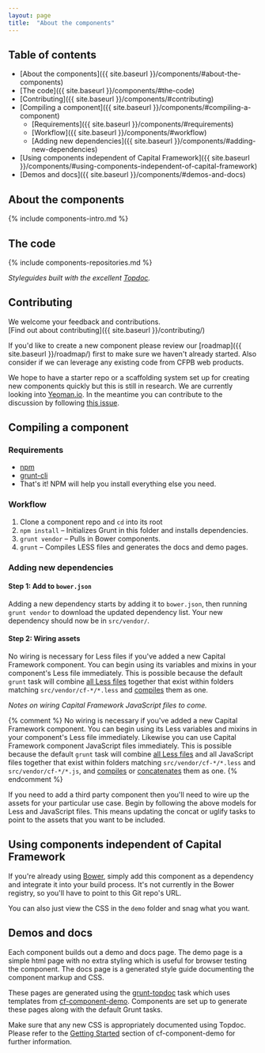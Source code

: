 ```yaml
---
layout: page
title:  "About the components"
---
```



## Table of contents

- [About the components]({{ site.baseurl }}/components/#about-the-components)
- [The code]({{ site.baseurl }}/components/#the-code)
- [Contributing]({{ site.baseurl }}/components/#contributing)
- [Compiling a component]({{ site.baseurl }}/components/#compiling-a-component)
  - [Requirements]({{ site.baseurl }}/components/#requirements)
  - [Workflow]({{ site.baseurl }}/components/#workflow)
  - [Adding new dependencies]({{ site.baseurl }}/components/#adding-new-dependencies)
- [Using components independent of Capital Framework]({{ site.baseurl }}/components/#using-components-independent-of-capital-framework)
- [Demos and docs]({{ site.baseurl }}/components/#demos-and-docs)


## About the components

{% include components-intro.md %}


## The code

{% include components-repositories.md %}

_Styleguides built with the excellent [Topdoc](https://github.com/topcoat/topdoc/)._


## Contributing

We welcome your feedback and contributions.  
[Find out about contributing]({{ site.baseurl }}/contributing/)

If you'd like to create a new component please review our [roadmap]({{ site.baseurl }}/roadmap/)
first to make sure we haven't already started.
Also consider if we can leverage any existing code from CFPB web products.

We hope to have a starter repo or a scaffolding system set up for creating
new components quickly but this is still in research.
We are currently looking into [Yeoman.io](http://yeoman.io/).
In the meantime you can contribute to the discussion by following
[this issue](https://github.com/cfpb/capital-framework/issues/49).


## Compiling a component

### Requirements

- [npm](https://npmjs.org/)
- [grunt-cli](http://gruntjs.com/getting-started)
- That's it! NPM will help you install everything else you need.

### Workflow

1. Clone a component repo and `cd` into its root
2. `npm install` – Initializes Grunt in this folder and installs dependencies.
3. `grunt vendor` – Pulls in Bower components.
4. `grunt` – Compiles LESS files and generates the docs and demo pages.

### Adding new dependencies

#### Step 1: Add to `bower.json`

Adding a new dependency starts by adding it to `bower.json`,
then running `grunt vendor` to download the updated dependency list.
Your new dependency should now be in `src/vendor/`.

#### Step 2: Wiring assets

No wiring is necessary for Less files if you've added a new Capital Framework
component.
You can begin using its variables and mixins in your component's Less file
immediately.
This is possible because the default `grunt` task will combine
[all Less files](https://github.com/cfpb/cf-grunt-config/blob/master/tasks/options/concat.js#L5)
together that exist within folders matching `src/vendor/cf-*/*.less` and
[compiles](https://github.com/cfpb/cf-grunt-config/blob/master/tasks/options/less.js#L12)
them as one.

_Notes on wiring Capital Framework JavaScript files to come._

{% comment %}
No wiring is necessary if you've added a new Capital Framework component.
You can begin using its Less variables and mixins in your component's Less file
immediately.
Likewise you can use Capital Framework component JavaScript files immediately.
This is possible because the default `grunt` task will combine
[all Less files](https://github.com/cfpb/cf-grunt-config/blob/master/tasks/options/concat.js#L5)
and all JavaScript files together that exist within folders matching 
`src/vendor/cf-*/*.less` and `src/vendor/cf-*/*.js`, and
[compiles](https://github.com/cfpb/cf-grunt-config/blob/master/tasks/options/less.js#L12)
or [concatenates](https://github.com/cfpb/cf-expandables/blob/gh-pages/Gruntfile.js#L92)
them as one.
{% endcomment %}

If you need to add a third party component then you'll need to wire up the
assets for your particular use case.
Begin by following the above models for Less and JavaScript files.
This means updating the concat or uglify tasks to point to the assets that
you want to be included.


## Using components independent of Capital Framework

If you're already using [Bower](http://bower.io/), simply add this component as a dependency
and integrate it into your build process.
It's not currently in the Bower registry, so you'll have to point to this Git repo's URL.

You can also just view the CSS in the `demo` folder and snag what you want.


## Demos and docs

Each component builds out a demo and docs page.
The demo page is a simple html page with no extra styling which is useful for
browser testing the component.
The docs page is a generated style guide documenting the component markup and CSS.

These pages are generated using the [grunt-topdoc](https://github.com/topcoat/grunt-topdoc)
task which uses templates from [cf-component-demo](https://github.com/cfpb/cf-component-demo).
Components are set up to generate these pages along with the default Grunt tasks.

Make sure that any new CSS is appropriately documented using Topdoc.
Please refer to the [Getting Started](https://github.com/cfpb/cf-component-demo/blob/master/README.md#getting-started)
section of cf-component-demo for further information.
